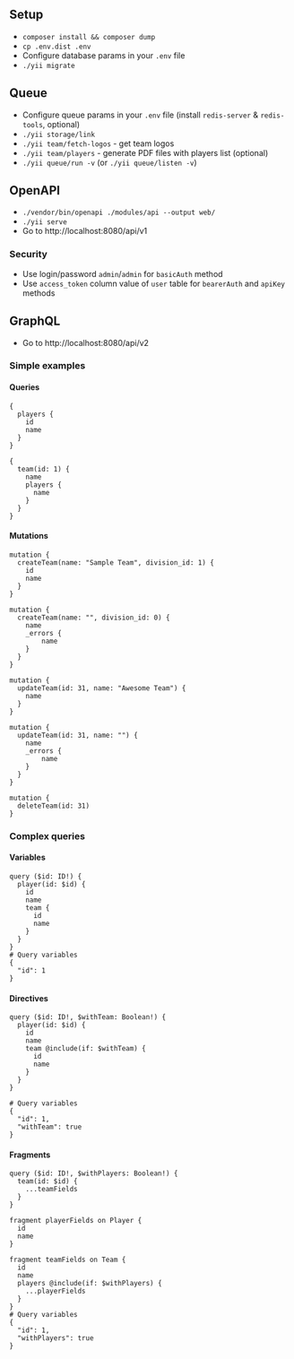## Setup
- `composer install && composer dump`
- `cp .env.dist .env`
- Configure database params in your `.env` file
- `./yii migrate`

## Queue
- Configure queue params in your `.env` file (install `redis-server` & `redis-tools`, optional)
- `./yii storage/link`
- `./yii team/fetch-logos` - get team logos
- `./yii team/players` - generate PDF files with players list (optional)
- `./yii queue/run -v` (or `./yii queue/listen -v`)

## OpenAPI
- `./vendor/bin/openapi ./modules/api --output web/`
- `./yii serve`
- Go to http://localhost:8080/api/v1

### Security

- Use login/password `admin`/`admin` for `basicAuth` method
- Use `access_token` column value of `user` table for `bearerAuth` and `apiKey` methods

## GraphQL
- Go to http://localhost:8080/api/v2

### Simple examples

#### Queries

```
{
  players {
    id
    name
  }
}

{
  team(id: 1) {
    name
    players {
      name
    }
  }
}
```

#### Mutations

```
mutation {
  createTeam(name: "Sample Team", division_id: 1) {
    id
    name
  }
}

mutation {
  createTeam(name: "", division_id: 0) {
    name
    _errors {
        name
    }
  }
}

mutation {
  updateTeam(id: 31, name: "Awesome Team") {
    name
  }
}

mutation {
  updateTeam(id: 31, name: "") {
    name
    _errors {
        name
    }
  }
}

mutation {
  deleteTeam(id: 31)
}
```

### Complex queries

#### Variables

```
query ($id: ID!) {
  player(id: $id) {
    id
    name
    team {
      id
      name
    }
  }
}
# Query variables
{
  "id": 1
}
```

#### Directives

```
query ($id: ID!, $withTeam: Boolean!) {
  player(id: $id) {
    id
    name
    team @include(if: $withTeam) {
      id
      name
    }
  }
}

# Query variables
{
  "id": 1,
  "withTeam": true
}
```

#### Fragments

```
query ($id: ID!, $withPlayers: Boolean!) {
  team(id: $id) {
    ...teamFields
  }
}

fragment playerFields on Player {
  id
  name
}

fragment teamFields on Team {
  id
  name
  players @include(if: $withPlayers) {
    ...playerFields
  }
}
# Query variables
{
  "id": 1,
  "withPlayers": true
}
```